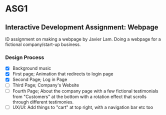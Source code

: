 # ASG1

## Interactive Development Assignment: Webpage

ID assignment on making a webpage by Javier Lam. Doing a webpage for a fictional company/start-up business.

### Design Process

- [x] Background music
- [x] First page; Animation that redirects to login page
- [x] Second Page; Log in Page
- [ ] Third Page; Company's Website
- [ ] Fourth Page; About the company page with a few fictional testimonials from "Customers" at the bottom with a rotation effect that scrolls through different testimonies.
- [ ] UX/UI: Add things to "cart" at top right, with a navigation bar etc too
